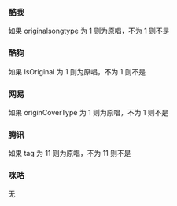 ### 酷我

如果 originalsongtype 为 1 则为原唱，不为 1 则不是

### 酷狗

如果 IsOriginal 为 1 则为原唱，不为 1 则不是

### 网易

如果 originCoverType 为 1 则为原唱，不为 1 则不是

### 腾讯

如果 tag 为 11 则为原唱，不为 11 则不是

### 咪咕

无